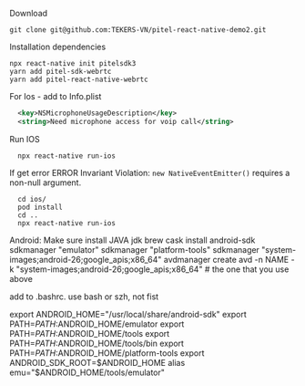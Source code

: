 
Download

```shell
git clone git@github.com:TEKERS-VN/pitel-react-native-demo2.git
```

Installation dependencies

```shell
npx react-native init pitelsdk3
yarn add pitel-sdk-webrtc
yarn add pitel-react-native-webrtc
```

For Ios - add to Info.plist

```xml
  <key>NSMicrophoneUsageDescription</key>
  <string>Need microphone access for voip call</string>
```

Run IOS

```
  npx react-native run-ios
```

  If get error  ERROR Invariant Violation: `new NativeEventEmitter()` requires a non-null argument.

```shell
  cd ios/
  pod install
  cd .. 
  npx react-native run-ios
```

Android:
 Make sure install JAVA jdk
  brew cask install android-sdk
  sdkmanager "emulator"
  sdkmanager "platform-tools"
  sdkmanager "system-images;android-26;google_apis;x86_64"
  avdmanager create avd -n NAME -k "system-images;android-26;google_apis;x86_64" # the one that you use above

  add to .bashrc. use bash or szh, not fist

  export ANDROID_HOME="/usr/local/share/android-sdk"
  export PATH=$PATH:$ANDROID_HOME/emulator
  export PATH=$PATH:$ANDROID_HOME/tools
  export PATH=$PATH:$ANDROID_HOME/tools/bin
  export PATH=$PATH:$ANDROID_HOME/platform-tools
  export ANDROID_SDK_ROOT=$ANDROID_HOME
  alias emu="$ANDROID_HOME/tools/emulator"